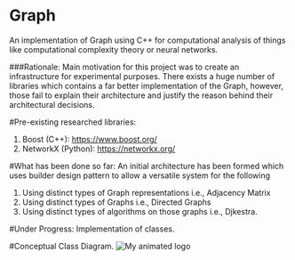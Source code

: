 # Graph
An implementation of Graph using C++ for computational analysis of things like computational complexity theory or neural networks. 


###Rationale: 
Main motivation for this project was to create an infrastructure for experimental purposes. 
There exists a huge number of libraries which contains a far better implementation of the Graph, however, those fail to explain their architecture and justify the reason behind their architectural decisions. 

#Pre-existing researched libraries:
1. Boost (C++): https://www.boost.org/
2. NetworkX (Python): https://networkx.org/

#What has been done so far:
An initial architecture has been formed which uses builder design pattern to allow a versatile system for the following
1. Using distinct types of Graph representations i.e., Adjacency Matrix
2. Using distinct types of Graphs i.e., Directed Graphs
3. Using distinct types of algorithms on those graphs i.e., Djkestra. 

#Under Progress:
Implementation of classes. 

#Conceptual Class Diagram. 
![My animated logo](/development/Graph.jpg)

 
